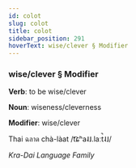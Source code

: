```yaml
---
id: colot
slug: colot
title: colot
sidebar_position: 291
hoverText: wise/clever § Modifier
---
```


### wise/clever § Modifier

**Verb**: to be wise/clever

**Noun**: wiseness/cleverness

**Modifier**: wise/clever

Thai ฉลาด chà-làat /t͡ɕʰa˨˩.laːt̚˨˩/

*Kra-Dai Language Family*